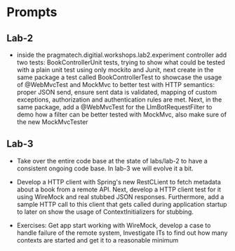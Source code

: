 # Prompts

## Lab-2

- inside the pragmatech.digitial.workshops.lab2.experiment controller add two tests: BookControllerUnit tests, trying to show what could be tested with a plain unit test using only mockito and Junit, next create in the same package a test called BookControllerTest to showcase the usage of @WebMvcTest and MockMvc to better test with HTTP semantics: proper JSON send, ensure sent data is validated, mapping of custom exceptions, authorization and authentication rules are met. Next, in the same package, add a @WebMvcTest for the LlmBotRequestFilter to demo how a filter can be better tested with MockMvc, also make sure of the new MockMvcTester

## Lab-3

- Take over the entire code base at the state of labs/lab-2 to have a consistent ongoing code base. In lab-3 we will evolve it a bit.

- Develop a HTTP client with Spring's new RestCLient to fetch metadata about a book from a remote API. Next, develop a HTTP client test for it using WireMock and real stubbed JSON responses. Furthermore, add a sample HTTP call to this client that gets called during application startup to later on show the usage of ContextInitializers for stubbing.

- Exercises: Get app start working with WireMock, develop a case to handle failure of the remote system, Investigate ITs to find out how many contexts are started and get it to a reasonable minimum
